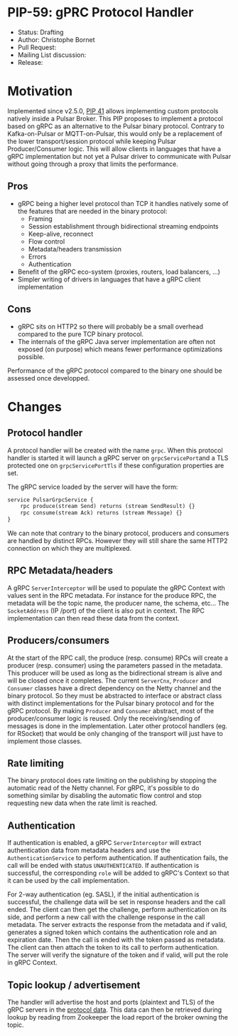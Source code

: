 # PIP-59: gPRC Protocol Handler

* Status: Drafting
* Author: Christophe Bornet
* Pull Request:
* Mailing List discussion:
* Release:

# Motivation

Implemented since v2.5.0, [PIP 41](pip-41.md) allows implementing custom protocols natively inside a Pulsar Broker.
This PIP proposes to implement a protocol based on gRPC as an alternative to the Pulsar binary protocol.
Contrary to Kafka-on-Pulsar or MQTT-on-Pulsar, this would only be a replacement of the lower transport/session protocol while keeping Pulsar Producer/Consumer logic.
This will allow clients in languages that have a gRPC implementation but not yet a Pulsar driver to communicate with Pulsar without going through a proxy that limits the performance.

## Pros

* gRPC being a higher level protocol than TCP it handles natively some of the features that are needed in the binary protocol:
  * Framing
  * Session establishment through bidirectional streaming endpoints
  * Keep-alive, reconnect
  * Flow control
  * Metadata/headers transmission
  * Errors
  * Authentication
* Benefit of the gRPC eco-system (proxies, routers, load balancers, ...)
* Simpler writing of drivers in languages that have a gRPC client implementation

## Cons

* gRPC sits on HTTP2 so there will probably be a small overhead compared to the pure TCP binary protocol.
* The internals of the gRPC Java server implementation are often not exposed (on purpose) which means fewer performance optimizations possible.

Performance of the gRPC protocol compared to the binary one should be assessed once developped.

# Changes

## Protocol handler

A protocol handler will be created with the name `grpc`.
When this protocol handler is started it will launch a gRPC server on `grpcServicePort`and a TLS protected one on `grpcServicePortTls` if these configuration properties are set.

The gRPC service loaded by the server will have the form:
```protobuf
service PulsarGrpcService {
    rpc produce(stream Send) returns (stream SendResult) {}
    rpc consume(stream Ack) returns (stream Message) {}
}
```
We can note that contrary to the binary protocol, producers and consumers are handled by distinct RPCs. However they will still share the same HTTP2 connection on which they are multiplexed.

## RPC Metadata/headers

A gRPC `ServerInterceptor` will be used to populate the gRPC Context with values sent in the RPC metadata.
For instance for the produce RPC, the metadata will be the topic name, the producer name, the schema, etc...
The `SocketAddress` (IP /port) of the client is also put in context.
The RPC implementation can then read these data from the context.

## Producers/consumers

At the start of the RPC call, the produce (resp. consume) RPCs will create a producer (resp. consumer) using the parameters passed in the metadata.
This producer will be used as long as the bidirectional stream is alive and will be closed once it completes.
The current `ServerCnx`, `Producer` and `Consumer` classes have a direct dependency on the Netty channel and the binary protocol.
So they must be abstracted to interface or abstract class with distinct implementations for the Pulsar binary protocol and for the gRPC protocol.
By making `Producer` and `Consumer` abstract, most of the producer/consumer logic is reused.
Only the receiving/sending of messages is done in the implementation.
Later other protocol handlers (eg. for RSocket) that would be only changing of the transport will just have to implement those classes.

## Rate limiting

The binary protocol does rate limiting on the publishing by stopping the automatic read of the Netty channel.
For gRPC, it's possible to do something similar by disabling the automatic flow control and stop requesting new data when the rate limit is reached.

## Authentication

If authentication is enabled, a gRPC `ServerInterceptor` will extract authentication data from metadata headers and use the `AuthenticationService` to perform authentication.
If authentication fails, the call will be ended with status `UNAUTHENTICATED`.
If authentication is successful, the corresponding `role` will be added to gRPC's Context so that it can be used by the call implementation.

For 2-way authentication (eg. SASL), if the initial authentication is successful, the challenge data will be set in response headers and the call ended.
The client can then get the challenge, perform authentication on its side, and perform a new call with the challenge response in the call metadata.
The server extracts the response from the metadata and if valid, generates a signed token which contains the authentication role and an expiration date.
Then the call is ended with the token passed as metadata.
The client can then attach the token to its call to perform authentication.
The server will verify the signature of the token and if valid, will put the role in gRPC Context.

## Topic lookup / advertisement
The handler will advertise the host and ports (plaintext and TLS) of the gRPC servers in the [protocol data](pip-41.md#protocol-data). This data can then be retrieved during lookup by reading from Zookeeper the load report of the broker owning the topic.
